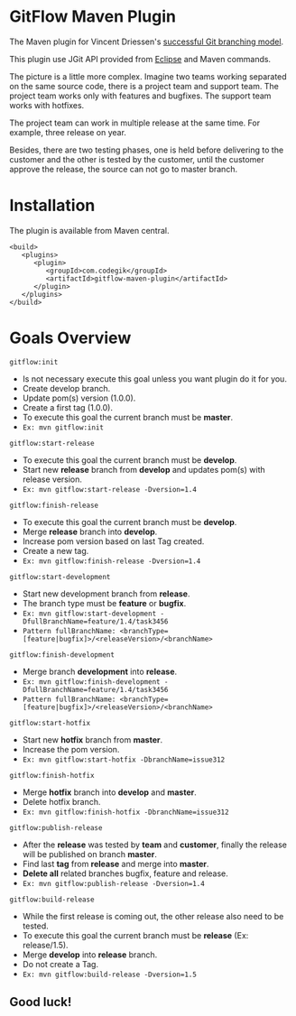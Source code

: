 # GitFlow Maven Plugin

The Maven plugin for Vincent Driessen's [successful Git branching model](http://nvie.com/posts/a-successful-git-branching-model/).

This plugin use JGit API provided from [Eclipse](https://eclipse.org/jgit/) and Maven commands.

The picture is a little more complex. Imagine two teams working separated on the same source code, there is a project team and support team.
The project team works only with features and bugfixes. The support team works with hotfixes. 

The project team can work in multiple release at the same time. For example, three release on year.

Besides, there are two testing phases, one is held before delivering to the customer and the other is tested by the customer, until the customer approve the release, the source can not go to master branch.

# Installation

The plugin is available from Maven central.

```
<build>
   <plugins>
      <plugin>
         <groupId>com.codegik</groupId>
         <artifactId>gitflow-maven-plugin</artifactId>
      </plugin>
   </plugins>
</build>
```


# Goals Overview

```
gitflow:init
```
- Is not necessary execute this goal unless you want plugin do it for you.
- Create develop branch.
- Update pom(s) version (1.0.0).
- Create a first tag (1.0.0).
- To execute this goal the current branch must be **master**.
- `Ex: mvn gitflow:init`


```
gitflow:start-release
```
- To execute this goal the current branch must be **develop**.
- Start new **release** branch from **develop** and updates pom(s) with release version. 
- `Ex: mvn gitflow:start-release -Dversion=1.4`


```
gitflow:finish-release
```
- To execute this goal the current branch must be **develop**.
- Merge **release** branch into **develop**. 
- Increase pom version based on last Tag created. 
- Create a new tag.
- `Ex: mvn gitflow:finish-release -Dversion=1.4`


```
gitflow:start-development
```
- Start new development branch from **release**.
- The branch type must be **feature** or **bugfix**.
- `Ex: mvn gitflow:start-development -DfullBranchName=feature/1.4/task3456`
- `Pattern fullBranchName: <branchType=[feature|bugfix]>/<releaseVersion>/<branchName>`


```
gitflow:finish-development
```
- Merge branch **development** into **release**.
- `Ex: mvn gitflow:finish-development -DfullBranchName=feature/1.4/task3456`
- `Pattern fullBranchName: <branchType=[feature|bugfix]>/<releaseVersion>/<branchName>`


```
gitflow:start-hotfix
```
- Start new **hotfix** branch from **master**.
- Increase the pom version.
- `Ex: mvn gitflow:start-hotfix -DbranchName=issue312`


```
gitflow:finish-hotfix
```
- Merge **hotfix** branch into **develop** and **master**.
- Delete hotfix branch.
- `Ex: mvn gitflow:finish-hotfix -DbranchName=issue312`


```
gitflow:publish-release
```
- After the **release** was tested by **team** and **customer**, finally the release will be published on branch **master**.
- Find last **tag** from **release** and merge into **master**.
- **Delete all** related branches bugfix, feature and release.
- `Ex: mvn gitflow:publish-release -Dversion=1.4`


```
gitflow:build-release
```
- While the first release is coming out, the other release also need to be tested.
- To execute this goal the current branch must be **release** (Ex: release/1.5).
- Merge **develop** into **release** branch.
- Do not create a Tag.
- `Ex: mvn gitflow:build-release -Dversion=1.5`


## Good luck! ##
